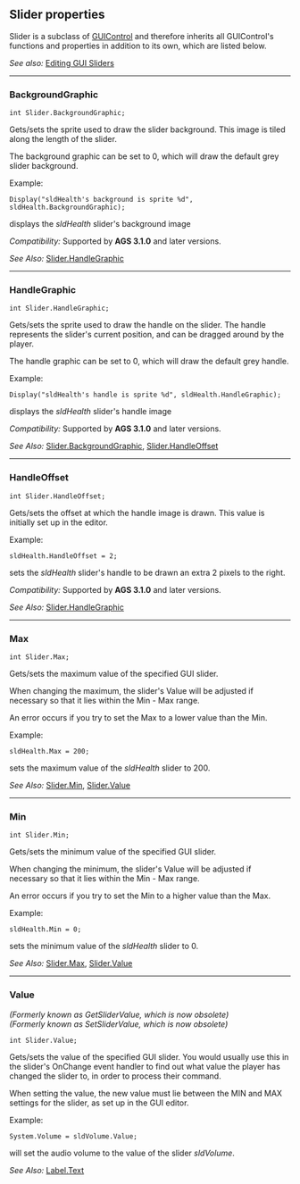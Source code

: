 ## Slider properties

Slider is a subclass of [GUIControl](GUIControl) and therefore inherits all GUIControl's functions and properties in addition to its own, which are listed below.

_See also:_ [Editing GUI Sliders](EditingGUIs#sliders)

---

### BackgroundGraphic

    int Slider.BackgroundGraphic;

Gets/sets the sprite used to draw the slider background. This image is
tiled along the length of the slider.

The background graphic can be set to 0, which will draw the default grey
slider background.

Example:

    Display("sldHealth's background is sprite %d", sldHealth.BackgroundGraphic);

displays the *sldHealth* slider's background image

*Compatibility:* Supported by **AGS 3.1.0** and later versions.

*See Also:* [Slider.HandleGraphic](Slider#handlegraphic)

---

### HandleGraphic

    int Slider.HandleGraphic;

Gets/sets the sprite used to draw the handle on the slider. The handle
represents the slider's current position, and can be dragged around by
the player.

The handle graphic can be set to 0, which will draw the default grey
handle.

Example:

    Display("sldHealth's handle is sprite %d", sldHealth.HandleGraphic);

displays the *sldHealth* slider's handle image

*Compatibility:* Supported by **AGS 3.1.0** and later versions.

*See Also:*
[Slider.BackgroundGraphic](Slider#backgroundgraphic),
[Slider.HandleOffset](Slider#handleoffset)

---

### HandleOffset

    int Slider.HandleOffset;

Gets/sets the offset at which the handle image is drawn. This value is
initially set up in the editor.

Example:

    sldHealth.HandleOffset = 2;

sets the *sldHealth* slider's handle to be drawn an extra 2 pixels to
the right.

*Compatibility:* Supported by **AGS 3.1.0** and later versions.

*See Also:* [Slider.HandleGraphic](Slider#handlegraphic)

---

### Max

    int Slider.Max;

Gets/sets the maximum value of the specified GUI slider.

When changing the maximum, the slider's Value will be adjusted if
necessary so that it lies within the Min - Max range.

An error occurs if you try to set the Max to a lower value than the Min.

Example:

    sldHealth.Max = 200;

sets the maximum value of the *sldHealth* slider to 200.

*See Also:* [Slider.Min](Slider#min),
[Slider.Value](Slider#value)

---

### Min

    int Slider.Min;

Gets/sets the minimum value of the specified GUI slider.

When changing the minimum, the slider's Value will be adjusted if
necessary so that it lies within the Min - Max range.

An error occurs if you try to set the Min to a higher value than the
Max.

Example:

    sldHealth.Min = 0;

sets the minimum value of the *sldHealth* slider to 0.

*See Also:* [Slider.Max](Slider#max),
[Slider.Value](Slider#value)

---

### Value

*(Formerly known as GetSliderValue, which is now obsolete)*<br>
*(Formerly known as SetSliderValue, which is now obsolete)*

    int Slider.Value;

Gets/sets the value of the specified GUI slider. You would usually use
this in the slider's OnChange event handler to find out what value the
player has changed the slider to, in order to process their command.

When setting the value, the new value must lie between the MIN and MAX
settings for the slider, as set up in the GUI editor.

Example:

    System.Volume = sldVolume.Value;

will set the audio volume to the value of the slider *sldVolume*.

*See Also:* [Label.Text](Label#text)

